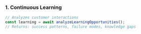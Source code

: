 ### 1. Continuous Learning

```javascript
// Analyzes customer interactions
const learning = await analyzeLearningOpportunities();
// Returns: success patterns, failure modes, knowledge gaps
```
